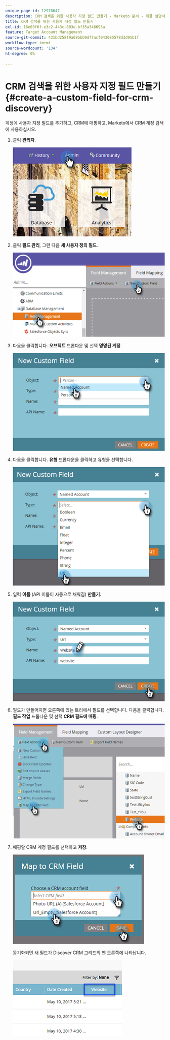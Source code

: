 ```yaml
---
unique-page-id: 12978647
description: CRM 검색을 위한 사용자 지정 필드 만들기 - Marketo 문서 - 제품 설명서
title: CRM 검색을 위한 사용자 지정 필드 만들기
exl-id: 16e03f6f-e3c2-443c-803e-bf35a346693a
feature: Target Account Management
source-git-commit: 431bd258f9a68bbb9df7acf043085578d3d91b1f
workflow-type: tm+mt
source-wordcount: '134'
ht-degree: 0%

---
```


# CRM 검색을 위한 사용자 지정 필드 만들기 {#create-a-custom-field-for-crm-discovery}

계정에 사용자 지정 필드를 추가하고, CRM에 매핑하고, Marketo에서 CRM 계정 검색에 사용하십시오.

1. 클릭 **관리자**.

   ![](assets/admin.png)

1. 클릭 **필드 관리**, 그런 다음 **새 사용자 정의 필드**.

   ![](assets/two-4.png)

1. 다음을 클릭합니다. **오브젝트** 드롭다운 및 선택 **명명된 계정**.

   ![](assets/three-3.png)

1. 다음을 클릭합니다. **유형** 드롭다운을 클릭하고 유형을 선택합니다.

   ![](assets/four-3.png)

1. 입력 **이름** (API 이름이 자동으로 채워짐) **만들기**.

   ![](assets/five-3.png)

1. 필드가 만들어지면 오른쪽에 있는 트리에서 필드를 선택합니다. 다음을 클릭합니다. **필드 작업** 드롭다운 및 선택 **CRM 필드에 매핑**.

   ![](assets/six-2.png)

1. 매핑할 CRM 계정 필드를 선택하고 **저장**.

   ![](assets/seven-1.png)

   동기화되면 새 필드가 Discover CRM 그리드의 맨 오른쪽에 나타납니다.

   ![](assets/eight.png)
